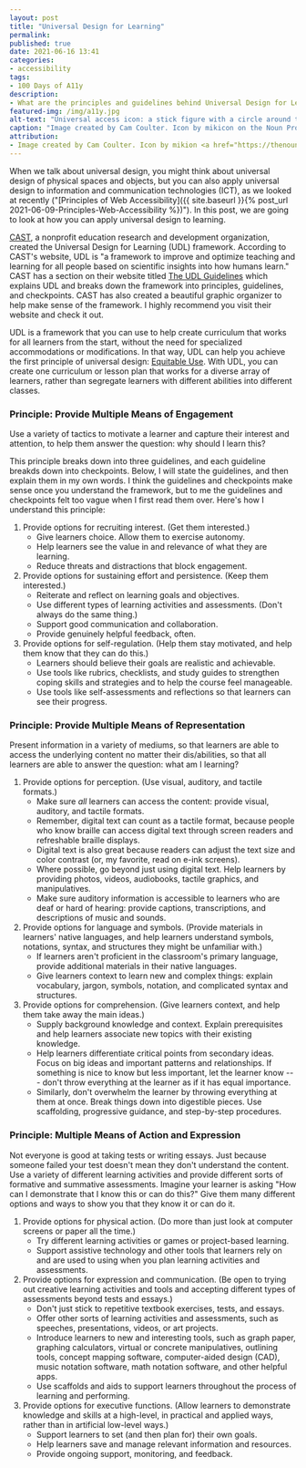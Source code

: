```yaml
---
layout: post
title: "Universal Design for Learning"
permalink:
published: true
date: 2021-06-16 13:41
categories:
- accessibility
tags:
- 100 Days of A11y
description:
- What are the principles and guidelines behind Universal Design for Learning?
featured-img: /img/a11y.jpg
alt-text: "Universal access icon: a stick figure with a circle around them."
caption: "Image created by Cam Coulter. Icon by mikicon on the Noun Project."
attribution:
- Image created by Cam Coulter. Icon by mikion <a href="https://thenounproject.com/icon/975769/">on the Noun Project</a>.
---
```


When we talk about universal design, you might think about universal design of physical spaces and objects, but you can also apply universal design to information and communication technologies (ICT), as we looked at recently ("[Principles of Web Accessibility]({{ site.baseurl }}{% post_url 2021-06-09-Principles-Web-Accessibility %})"). In this post, we are going to look at how you can apply universal design to learning.

[CAST](https://www.cast.org/), a nonprofit education research and development organization, created the Universal Design for Learning (UDL) framework. According to CAST's website, UDL is "a framework to improve and optimize teaching and learning for all people based on scientific insights into how humans learn." CAST has a section on their website titled [The UDL Guidelines](https://udlguidelines.cast.org/) which explains UDL and breaks down the framework into principles, guidelines, and checkpoints. CAST has also created a beautiful graphic organizer to help make sense of the framework. I highly recommend you visit their website and check it out.

UDL is a framework that you can use to help create curriculum that works for all learners from the start, without the need for specialized accommodations or modifications. In that way, UDL can help you achieve the first principle of universal design: [Equitable Use](http://universaldesign.ie/What-is-Universal-Design/The-7-Principles/#p1). With UDL, you can create one curriculum or lesson plan that works for a diverse array of learners, rather than segregate learners with different abilities into different classes.

### Principle: Provide Multiple Means of Engagement

Use a variety of tactics to motivate a learner and capture their interest and attention, to help them answer the question: why should I learn this?

This principle breaks down into three guidelines, and each guideline breakds down into checkpoints. Below, I will state the guidelines, and then explain them in my own words. I think the guidelines and checkpoints make sense once you understand the framework, but to me the guidelines and checkpoints felt too vague when I first read them over. Here's how I understand this principle:

1. Provide options for recruiting interest. (Get them interested.)
	* Give learners choice. Allow them to exercise autonomy.
	* Help learners see the value in and relevance of what they are learning.
	* Reduce threats and distractions that block engagement.
2. Provide options for sustaining effort and persistence. (Keep them interested.)
	* Reiterate and reflect on learning goals and objectives.
	* Use different types of learning activities and assessments. (Don't always do the same thing.)
	* Support good communication and collaboration.
	* Provide genuinely helpful feedback, often.
3. Provide options for self-regulation. (Help them stay motivated, and help them know that they can do this.)
	* Learners should believe their goals are realistic and achievable.
	* Use tools like rubrics, checklists, and study guides to strengthen coping skills and strategies and to help the course feel manageable.
	* Use tools like self-assessments and reflections so that learners can see their progress.

### Principle: Provide Multiple Means of Representation

Present information in a variety of mediums, so that learners are able to access the underlying content no matter their dis/abilities, so that all learners are able to answer the question: what am I learning?

1. Provide options for perception. (Use visual, auditory, and tactile formats.)
	* Make sure *all* learners can access the content: provide visual, auditory, and tactile formats.
	* Remember, digital text can count as a tactile format, because people who know braille can access digital text through screen readers and refreshable braille displays.
	* Digital text is also great because readers can adjust the text size and color contrast (or, my favorite, read on e-ink screens).
	* Where possible, go beyond just using digital text. Help learners by providing photos, videos, audiobooks, tactile graphics, and manipulatives.
	* Make sure auditory information is accessible to learners who are deaf or hard of hearing: provide captions, transcriptions, and descriptions of music and sounds.
2. Provide options for language and symbols. (Provide materials in learners' native languages, and help learners understand symbols, notations, syntax, and structures they might be unfamiliar with.)
	* If learners aren't proficient in the classroom's primary language, provide additional materials in their native languages.
	* Give learners context to learn new and complex things: explain vocabulary, jargon, symbols, notation, and complicated syntax and structures.
3. Provide options for comprehension. (Give learners context, and help them take away the main ideas.)
	* Supply background knowledge and context. Explain prerequisites and help learners associate new topics with their existing knowledge.
	* Help learners differentiate critical points from secondary ideas. Focus on big ideas and important patterns and relationships. If something is nice to know but less important, let the learner know --- don't throw everything at the learner as if it has equal importance.
	* Similarly, don't overwhelm the learner by throwing everything at them at once. Break things down into digestible pieces. Use scaffolding, progressive guidance, and step-by-step procedures.

### Principle: Multiple Means of Action and Expression

Not everyone is good at taking tests or writing essays. Just because someone failed your test doesn't mean they don't understand the content. Use a variety of different learning activities and provide different sorts of formative and summative assessments. Imagine your learner is asking "How can I demonstrate that I know this or can do this?" Give them many different options and ways to show you that they know it or can do it.

1. Provide options for physical action. (Do more than just look at computer screens or paper all the time.)
	* Try different learning activities or games or project-based learning.
	* Support assistive technology and other tools that learners rely on and are used to using when you plan learning activities and assessments.
2. Provide options for expression and communication. (Be open to trying out creative learning activities and tools and accepting different types of assessments beyond tests and essays.)
	* Don't just stick to repetitive textbook exercises, tests, and essays.
	* Offer other sorts of learning activities and assessments, such as speeches, presentations, videos, or art projects.
	* Introduce learners to new and interesting tools, such as graph paper, graphing calculators, virtual or concrete manipulatives, outlining tools, concept mapping software, computer-aided design (CAD), music notation software, math notation software, and other helpful apps.
	* Use scaffolds and aids to support learners throughout the process of learning and performing.
3. Provide options for executive functions. (Allow learners to demonstrate knowledge and skills at a high-level, in practical and applied ways, rather than in artificial low-level ways.)
	* Support learners to set (and then plan for) their own goals.
	* Help learners save and manage relevant information and resources.
	* Provide ongoing support, monitoring, and feedback.
